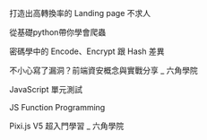 



打造出高轉換率的 Landing page 不求人



從基礎python帶你學會爬蟲

密碼學中的 Encode、Encrypt 跟 Hash 差異

不小心寫了漏洞？前端資安概念與實戰分享 _ 六角學院

JavaScript 單元測試

JS Function Programming



Pixi.js V5 超入門學習 _ 六角學院